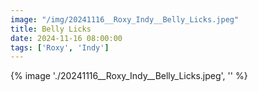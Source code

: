 ```yaml
---
image: "/img/20241116__Roxy_Indy__Belly_Licks.jpeg"
title: Belly Licks 
date: 2024-11-16 08:00:00
tags: ['Roxy', 'Indy']
---
```

{% image './20241116__Roxy_Indy__Belly_Licks.jpeg', '' %}